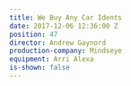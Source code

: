 ```yaml
---
title: We Buy Any Car Idents
date: 2017-12-06 12:36:00 Z
position: 47
director: Andrew Gaynord
production-company: Mindseye
equipment: Arri Alexa
is-shown: false
---
```



